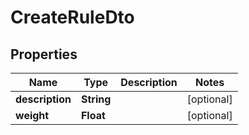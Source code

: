 

# CreateRuleDto


## Properties

| Name | Type | Description | Notes |
|------------ | ------------- | ------------- | -------------|
|**description** | **String** |  |  [optional] |
|**weight** | **Float** |  |  [optional] |



